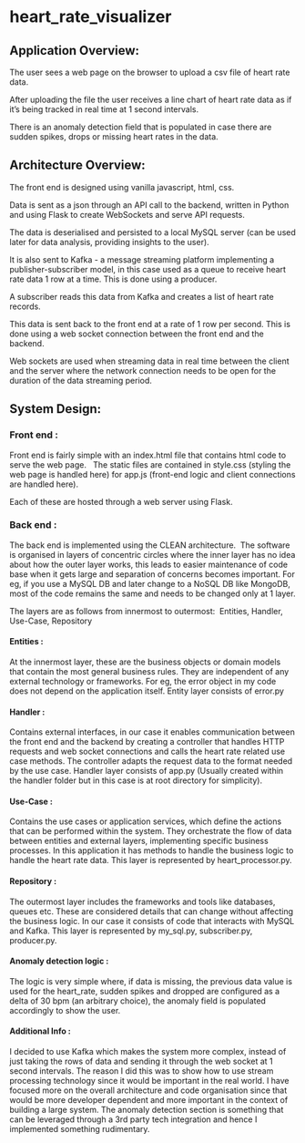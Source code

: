 # heart_rate_visualizer

## Application Overview:

The user sees a web page on the browser to upload a csv file of heart rate data.

After uploading the file the user receives a line chart of heart rate data as if it’s being tracked in real time at 1 second intervals.

There is an anomaly detection field that is populated in case there are sudden spikes, drops or missing heart rates in the data.

## Architecture Overview:

The front end is designed using vanilla javascript, html, css.

Data is sent as a json through an API call to the backend, written in Python and using Flask to create WebSockets and serve API requests.

The data is deserialised and persisted to a local MySQL server (can be used later for data analysis, providing insights to the user).

It is also sent to Kafka - a message streaming platform implementing a publisher-subscriber model, in this case used as a queue to receive heart rate data 1 row at a time. This is done using a producer.

A subscriber reads this data from Kafka and creates a list of heart rate records.

This data is sent back to the front end at a rate of 1 row per second. This is done using a web socket connection between the front end and the backend. 

Web sockets are used when streaming data in real time between the client and the server where the network connection needs to be open for the duration of the data streaming period. 

## System Design:

### Front end :

Front end is fairly simple with an index.html file that contains html code to serve the web page.   The static files are contained in style.css (styling the web page is handled here) for app.js (front-end logic and client connections are handled here).

Each of these are hosted through a web server using Flask.

### Back end :

The back end is implemented using the CLEAN architecture.  The software is organised in layers of concentric circles where the inner layer has no idea about how the outer layer works, this leads to easier maintenance of code base when it gets large and separation of concerns becomes important. For eg, if you use a MySQL DB and later change to a NoSQL DB like MongoDB, most of the code remains the same and needs to be changed only at 1 layer.

The layers are as follows from innermost to outermost:  Entities, Handler, Use-Case, Repository

#### Entities :  

At the innermost layer, these are the business objects or domain models that contain the most general business rules. They are independent of any external technology or frameworks. For eg, the error object in my code does not depend on the application itself. Entity layer consists of error.py  

#### Handler : 

Contains external interfaces, in our case it enables communication between the front end and the backend by creating a controller that handles HTTP requests and web socket connections and calls the heart rate related use case methods. The controller adapts the request data to the format needed by the use case. Handler layer consists of app.py (Usually created within the handler folder but in this case is at root directory for simplicity).  

#### Use-Case : 

Contains the use cases or application services, which define the actions that can be performed within the system. They orchestrate the flow of data between entities and external layers, implementing specific business processes. In this application it has methods to handle the business logic to handle the heart rate data. This layer is represented by heart_processor.py.

#### Repository : 

The outermost layer includes the frameworks and tools like databases, queues etc. These are considered details that can change without affecting the business logic. In our case it consists of code that interacts with MySQL and Kafka. This layer is represented by my_sql.py, subscriber.py, producer.py.  

#### Anomaly detection logic : 

The logic is very simple where, if data is missing, the previous data value is used for the heart_rate, sudden spikes and dropped are configured as a delta of 30 bpm (an arbitrary choice), the anomaly field is populated accordingly to show the user.  

#### Additional Info :  

I decided to use Kafka which makes the system more complex, instead of just taking the rows of data and sending it through the web socket at 1 second intervals. The reason I did this was to show how to use stream processing technology since it would be important in the real world. I have focused more on the overall architecture and code organisation since that would be more developer dependent and more important in the context of building a large system. The anomaly detection section is something that can be leveraged through a 3rd party tech integration and hence I implemented something rudimentary.


 
